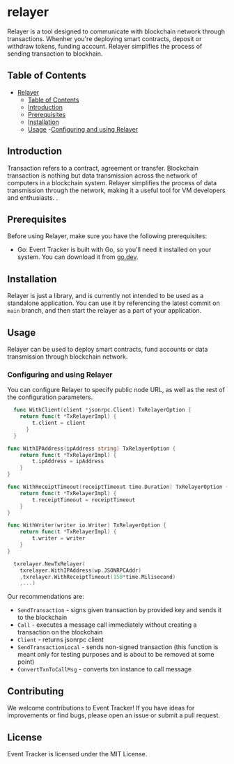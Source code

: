 # relayer

Relayer is a tool designed to communicate with blockchain network through transactions. Whenher you're deploying smart contracts, deposit or withdraw tokens, funding account. Relayer simplifies the process of sending transaction to blockhain.

## Table of Contents

- [Relayer](#relayer)
  - [Table of Contents](#table-of-contents)
  - [Introduction](#introduction)
  - [Prerequisites](#prerequisites)
  - [Installation](#installation)
  - [Usage](#usage)
    -[Configuring and using Relayer](#configuring-and-using-relayer)   


## Introduction

Transaction refers to a contract, agreement or transfer. Blockchain transaction is nothing but data transmission across the network of computers in a blockchain system. Relayer simplifies the process of data transmission through the network, making it a useful tool for VM developers and enthusiasts.
.

## Prerequisites

Before using Relayer, make sure you have the following prerequisites:

- Go: Event Tracker is built with Go, so you'll need it installed on your system. You can download it from [go.dev](https://go.dev/doc/install).

## Installation

Relayer is just a library, and is currently not intended to be used as a standalone application. You can use it by referencing the latest commit on `main` branch, and then start the relayer as a part of your application.

## Usage

Relayer can be used to deploy smart contracts, fund accounts or data transmission through blockchain network.

### Configuring and using Relayer

You can configure Relayer to specify public node URL,  as well as the rest of the configuration parameters. 

```go
  func WithClient(client *jsonrpc.Client) TxRelayerOption {
	return func(t *TxRelayerImpl) {
		t.client = client
	  }
  }

func WithIPAddress(ipAddress string) TxRelayerOption {
	return func(t *TxRelayerImpl) {
		t.ipAddress = ipAddress
	}
}

func WithReceiptTimeout(receiptTimeout time.Duration) TxRelayerOption {
	return func(t *TxRelayerImpl) {
		t.receiptTimeout = receiptTimeout
	}
}

func WithWriter(writer io.Writer) TxRelayerOption {
	return func(t *TxRelayerImpl) {
		t.writer = writer
	}
}

  txrelayer.NewTxRelayer(
    txrelayer.WithIPAddress(wp.JSONRPCAddr)
    ,txrelayer.WithReceiptTimeout(150*time.Milisecond)
    ,...)
```
Our recommendations are:
- `SendTransaction` - signs given transaction by provided key and sends it to the blockchain
- `Call` - executes a message call immediately without creating a transaction on the blockchain
- `Client` - returns jsonrpc client
- `SendTransactionLocal` - sends non-signed transaction (this function is meant only for testing purposes and is about to be removed at some point)
- `ConvertTxnToCallMsg` - converts txn instance to call message

## Contributing
We welcome contributions to Event Tracker! If you have ideas for improvements or find bugs, please open an issue or submit a pull request.

## License
Event Tracker is licensed under the MIT License.


